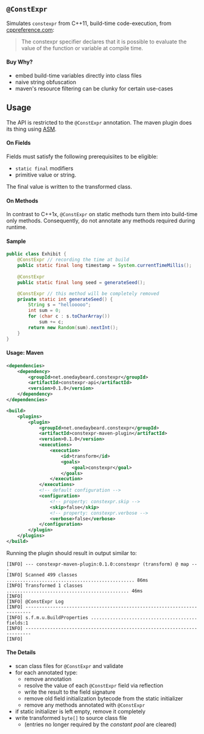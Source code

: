 ## `@ConstExpr`

Simulates `constexpr` from C++11, build-time code-execution, from
[cppreference.com][cppref]: 

> The constexpr specifier declares that it is possible
> to evaluate the value of the function or variable at
> compile time.


#### Buy Why?
- embed build-time variables directly into class files
- naive string obfuscation
- maven's resource filtering can be clunky for certain use-cases 


## Usage

The API is restricted to the `@ConstExpr` annotation. The maven plugin does
its thing using [ASM](http://asm.ow2.org/).


#### On Fields
Fields must satisfy the following prerequisiites to be eligible:
- `static final` modifiers
- primitive value or string.

The final value is written to the transformed class. 


#### On Methods
In contrast to C++1x, `@ConstExpr` on static methods turn them into
build-time only methods. Consequently, do not annotate any methods required
during runtime.


#### Sample

```java
public class Exhibit {
    @ConstExpr // recording the time at build
    public static final long timestamp = System.currentTimeMillis();
    
    @ConstExpr
    public static final long seed = generateSeed();

    @ConstExpr // this method will be completely removed
    private static int generateSeed() {
        String s = "hellooooo";
        int sum = 0;
        for (char c : s.toCharArray())
            sum += c;
        return new Random(sum).nextInt();
    }
}
```

#### Usage: Maven

```xml
<dependencies>
    <dependency>
        <groupId>net.onedaybeard.constexpr</groupId>
        <artifactId>constexpr-api</artifactId>
        <version>0.1.0</version>
    </dependency>
</dependencies>

<build>
    <plugins>
        <plugin>
            <groupId>net.onedaybeard.constexpr</groupId>
            <artifactId>constexpr-maven-plugin</artifactId>
            <version>0.1.0</version>
            <executions>
                <execution>
                    <id>transform</id>
                    <goals>
                        <goal>constexpr</goal>
                    </goals>
                </execution>
            </executions>
            <!-- default configuration -->
            <configuration>
                <!-- property: constexpr.skip -->
                <skip>false</skip>
                <!-- property: constexpr.verbose -->
                <verbose>false</verbose>
            </configuration>
        </plugin>
    </plugins>
</build>
```

Running the plugin should result in output similar to:

```
[INFO] --- constexpr-maven-plugin:0.1.0:constexpr (transform) @ map ---
[INFO] Scanned 499 classes ............................................... 86ms
[INFO] Transformed 1 classes ............................................. 46ms
[INFO] 
[INFO] @ConstExpr Log
[INFO] ------------------------------------------------------------------------
[INFO] s.f.m.u.BuildProperties ....................................... fields:1
[INFO] ------------------------------------------------------------------------
[INFO] 
```

#### The Details
- scan class files for `@ConstExpr` and validate
- for each annotated type:
  - remove annotation
  - resolve the value of each `@ConstExpr` field via reflection
  - write the result to the field signature
  - remove old field initialization bytecode from the static initializer
  - remove any methods annotated with `@ConstExpr`
- if static initializer is left empty, remove it completely
- write transformed `byte[]` to source class file
  - (entries no longer required by the _constant pool_ are cleared)


 [cppref]: http://en.cppreference.com/w/cpp/language/constexpr
